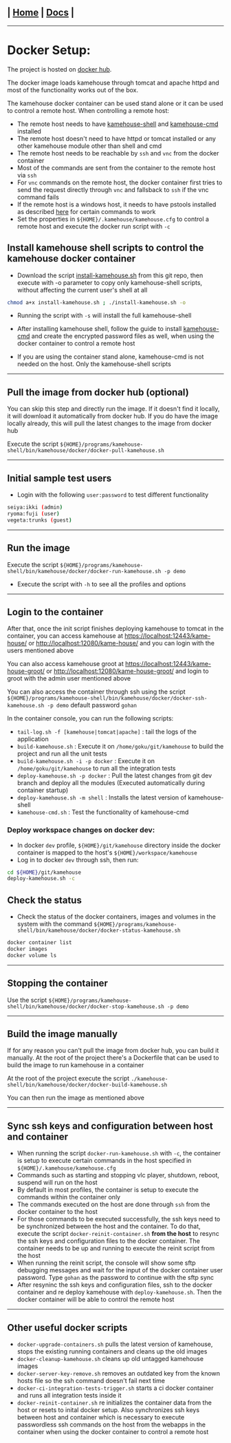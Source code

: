| [Home](/README.md) | [Docs](/docs/README.md) |
---------------------------------------------------------------

*********************

# Docker Setup:

The project is hosted on [docker hub](https://hub.docker.com/repository/docker/nbrest/kamehouse).

The docker image loads kamehouse through tomcat and apache httpd and most of the functionality works out of the box.

The kamehouse docker container can be used stand alone or it can be used to control a remote host. When controlling a remote host:
- The remote host needs to have [kamehouse-shell](/kamehouse-shell/README.md) and [kamehouse-cmd](/kamehouse-cmd/README.md) installed
- The remote host doesn't need to have httpd or tomcat installed or any other kamehouse module other than shell and cmd
- The remote host needs to be reachable by `ssh` and `vnc` from the docker container 
- Most of the commands are sent from the container to the remote host via `ssh`
- For `vnc` commands on the remote host, the docker container first tries to send the request directly through `vnc` and fallsback to `ssh` if the vnc command fails
- If the remote host is a windows host, it needs to have pstools installed as described [here](/README.md) for certain commands to work
- Set the properties in `${HOME}/.kamehouse/kamehouse.cfg` to control a remote host and execute the docker run script with `-c`

## Install kamehouse shell scripts to control the kamehouse docker container

- Download the script [install-kamehouse.sh](/scripts/install-kamehouse.sh) from this git repo, then execute with -o parameter to copy only kamehouse-shell scripts, without affecting the current user's shell at all
```sh
chmod a+x install-kamehouse.sh ; ./install-kamehouse.sh -o
```
- Running the script with `-s` will install the full kamehouse-shell

- After installing kamehouse shell, follow the guide to install [kamehouse-cmd](/kamehouse-cmd/README.md) and create the encrypted password files as well, when using the docker container to control a remote host
- If you are using the container stand alone, kamehouse-cmd is not needed on the host. Only the kamehouse-shell scripts

*********************

## Pull the image from docker hub (optional)

You can skip this step and directly run the image. If it doesn't find it locally, it will download it automatically from docker hub. If you do have the image locally already, this will pull the latest changes to the image from docker hub

Execute the script `${HOME}/programs/kamehouse-shell/bin/kamehouse/docker/docker-pull-kamehouse.sh`

*********************

## Initial sample test users

- Login with the following `user:password` to test different functionality

```sh
seiya:ikki (admin)
ryoma:fuji (user)
vegeta:trunks (guest)
```

*********************

## Run the image

Execute the script `${HOME}/programs/kamehouse-shell/bin/kamehouse/docker/docker-run-kamehouse.sh -p demo` 

- Execute the script with `-h` to see all the profiles and options

*********************

## Login to the container

After that, once the init script finishes deploying kamehouse to tomcat in the container, you can access kamehouse at [https://localhost:12443/kame-house/](https://localhost:12443/kame-house/) or [http://localhost:12080/kame-house/](http://localhost:12080/kame-house/) and you can login with the users mentioned above

You can also access kamehouse groot at [https://localhost:12443/kame-house-groot/](https://localhost:12443/kame-house-groot/) or [http://localhost:12080/kame-house-groot/](http://localhost:12080/kame-house-groot/) and login to groot with the admin user mentioned above

You can also access the container through ssh using the script `${HOME}/programs/kamehouse-shell/bin/kamehouse/docker/docker-ssh-kamehouse.sh -p demo` default password `gohan` 

In the container console, you can run the following scripts:

- `tail-log.sh -f [kamehouse|tomcat|apache]` : tail the logs of the application
- `build-kamehouse.sh` : Execute it on `/home/goku/git/kamehouse` to build the project and run all the unit tests
- `build-kamehouse.sh -i -p docker` : Execute it on `/home/goku/git/kamehouse` to run all the integration tests
- `deploy-kamehouse.sh -p docker` : Pull the latest changes from git dev branch and deploy all the modules (Executed automatically during container startup)
- `deploy-kamehouse.sh -m shell` : Installs the latest version of kamehouse-shell
- `kamehouse-cmd.sh` : Test the functionality of kamehouse-cmd

### Deploy workspace changes on docker dev:

- In docker `dev` profile, `${HOME}/git/kamehouse` directory inside the docker container is mapped to the host's `${HOME}/workspace/kamehouse`
- Log in to docker `dev` through ssh, then run:
```sh
cd ${HOME}/git/kamehouse
deploy-kamehouse.sh -c
```

## Check the status

- Check the status of the docker containers, images and volumes in the system with the command `${HOME}/programs/kamehouse-shell/bin/kamehouse/docker/docker-status-kamehouse.sh`

```sh
docker container list
docker images
docker volume ls
```

*********************

## Stopping the container

Use the script `${HOME}/programs/kamehouse-shell/bin/kamehouse/docker/docker-stop-kamehouse.sh -p demo`

*********************

## Build the image manually

If for any reason you can't pull the image from docker hub, you can build it manually. At the root of the project there's a Dockerfile that can be used to build the image to run kamehouse in a container

At the root of the project execute the script `./kamehouse-shell/bin/kamehouse/docker/docker-build-kamehouse.sh`

You can then run the image as mentioned above 

*********************

## Sync ssh keys and configuration between host and container

- When running the script `docker-run-kamehouse.sh` with `-c`, the container is setup to execute certain commands in the host specified in `${HOME}/.kamehouse/kamehouse.cfg` 
- Commands such as starting and stopping vlc player, shutdown, reboot, suspend will run on the host
- By default in most profiles, the container is setup to execute the commands within the container only
- The commands executed on the host are done through `ssh` from the docker container to the host
- For those commands to be executed successfully, the ssh keys need to be synchronized between the host and the container. To do that, execute the script `docker-reinit-container.sh` **from the host** to resync the ssh keys and configuration files to the docker container. The container needs to be up and running to execute the reinit script from the host
- When running the reinit script, the console will show some sftp debugging messages and wait for the input of the docker container user password. Type `gohan` as the password to continue with the sftp sync
- After resyninc the ssh keys and configuration files, ssh to the docker container and re deploy kamehouse with `deploy-kamehouse.sh`. Then the docker container will be able to control the remote host

*********************

## Other useful docker scripts

- `docker-upgrade-containers.sh` pulls the latest version of kamehouse, stops the existing running containers and cleans up the old images
- `docker-cleanup-kamehouse.sh` cleans up old untagged kamehouse images
- `docker-server-key-remove.sh` removes an outdated key from the known hosts file so the ssh command doesn't fail next time
- `docker-ci-integration-tests-trigger.sh` starts a ci docker container and runs all integration tests inside it
- `docker-reinit-container.sh` re initializes the container data from the host or resets to inital docker setup. Also synchronizes ssh keys between host and container which is necessary to execute passwordless ssh commands on the host from the webapps in the container when using the docker container to control a remote host
